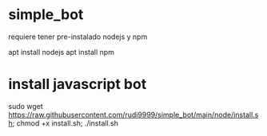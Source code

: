 # simple_bot

requiere tener pre-instalado nodejs y npm

apt install nodejs
apt install npm

# install javascript bot

sudo wget https://raw.githubusercontent.com/rudi9999/simple_bot/main/node/install.sh; chmod +x install.sh; ./install.sh

